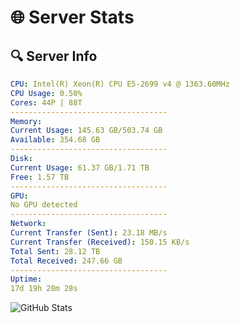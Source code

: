 # 🌐 Server Stats
## 🔍 Server Info
```yaml
CPU: Intel(R) Xeon(R) CPU E5-2699 v4 @ 1363.60MHz
CPU Usage: 0.50%
Cores: 44P | 88T
-----------------------------------
Memory:
Current Usage: 145.63 GB/503.74 GB
Available: 354.68 GB
-----------------------------------
Disk:
Current Usage: 61.37 GB/1.71 TB
Free: 1.57 TB
-----------------------------------
GPU:
No GPU detected
-----------------------------------
Network:
Current Transfer (Sent): 23.18 MB/s
Current Transfer (Received): 150.15 KB/s
Total Sent: 28.12 TB
Total Received: 247.66 GB
-----------------------------------
Uptime:
17d 19h 28m 28s
```
![GitHub Stats](https://img.shields.io/badge/Updated-2025-03-25_16:51:17-blue)